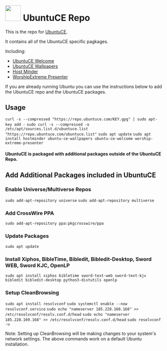 <h1><img src="https://raw.githubusercontent.com/mhancoc7/repo.ubuntuce.com/main/logo.png" height="50" /> UbuntuCE Repo</h1>

This is the repo for [UbuntuCE](https://ubuntuce.com/).

It contains all of the UbuntuCE specific pagkages.

Including:
- [UbuntuCE Welcome](https://github.com/mhancoc7/ubuntu-ce-welcome#readme)
- [UbuntuCE Wallpapers](https://github.com/mhancoc7/ubuntu-ce-wallpapers#readme)
- [Host Minder](https://github.com/mhancoc7/hostminder#readme)
- [WorshipExtreme Presenter](https://github.com/mhancoc7/worship-extreme-presenter#readme)

If you are already running Ubuntu you can use the instructions below to add the UbuntuCE repo and the UbuntuCE packages.

## Usage

`curl -s --compressed "https://repo.ubuntuce.com/KEY.gpg" | sudo apt-key add -`
`sudo curl -s --compressed -o /etc/apt/sources.list.d/ubuntuce.list "https://repo.ubuntuce.com/ubuntuce.list"`
`sudo apt update`
`sudo apt install hostminder ubuntu-ce-wallpapers ubuntu-ce-welcome worship-extreme-presenter`

#### UbuntuCE is packaged with additional packages outside of the UbuntuCE Repo.

## Add Additional Packages included in UbuntuCE

### Enable Universe/Multiverse Repos
`sudo add-apt-repository universe`
`sudo add-apt-repository multiverse`

### Add CrossWire PPA
`sudo add-apt-repository ppa:pkgcrosswire/ppa`

### Update Packages
`sudo apt update`

### Install Xiphos, BibleTime, Bibledit, Bibledit-Desktop, Sword WEB, Sword KJC, OpenLP
`sudo apt install xiphos bibletime sword-text-web sword-text-kjv bibledit bibledit-desktop python3-distutils openlp`

### Setup CleanBrowsing
`sudo apt install resolvconf`
`sudo systemctl enable --now resolvconf.service`
`sudo echo "nameserver 185.228.168.168" >> /etc/resolvconf/resolv.conf.d/head`
`sudo echo "nameserver 185.228.169.168" >> /etc/resolvconf/resolv.conf.d/head`
`sudo resolvconf -u`

Note: Setting up CleanBrowsing will be making changes to your system's network settings. The above commands work on a default Ubuntu installation. 

